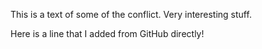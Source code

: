 This is a text of some of the conflict. Very interesting stuff.

Here is a line that I added from GitHub directly!
